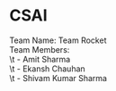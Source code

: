 # CSAI

Team Name: Team Rocket <br>
Team Members: <br>
      \t  - Amit Sharma <br>
      \t  - Ekansh Chauhan <br>
      \t - Shivam Kumar Sharma <br>
